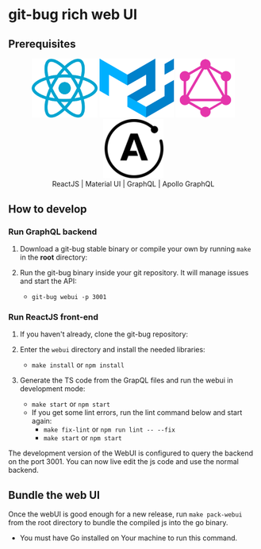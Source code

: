 # git-bug rich web UI

## Prerequisites

<div align="center">
<img height="119px" alt="ReactJS" src="./public/reactjs_logo.png">
<img width="150px" src="./public/materialui_logo.svg">
<img height="119px" src="./public/graphql_logo.svg">
<img height="119px" src="./public/apollo_logo.svg">
</div>
<div align="center">
ReactJS | Material UI | GraphQL | Apollo GraphQL
</div>

## How to develop

### Run GraphQL backend

1. Download a git-bug stable binary or compile your own by running `make` in the **root** directory:

2. Run the git-bug binary inside your git repository. It will manage issues and start the API:
   - `git-bug webui -p 3001`

### Run ReactJS front-end

1. If you haven't already, clone the git-bug repository:

2. Enter the `webui` directory and install the needed libraries:
   - `make install` or `npm install`

3. Generate the TS code from the GrapQL files and run the webui in development mode:
   - `make start` or `npm start`
   - If you get some lint errors, run the lint command below and start again:
      - `make fix-lint` or `npm run lint -- --fix`
      - `make start` or `npm start`

The development version of the WebUI is configured to query the backend on the port 3001. You can now live edit the js code and use the normal backend.

## Bundle the web UI

Once the webUI is good enough for a new release, run `make pack-webui` from the root directory to bundle the compiled js into the go binary.
   - You must have Go installed on Your machine to run this command.